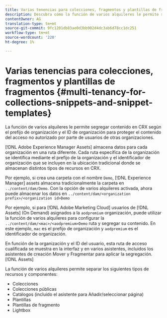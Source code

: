 ```yaml
---
title: Varias tenencias para colecciones, fragmentos y plantillas de fragmentos
description: Descubra cómo la función de varios alquileres le permite segregar contenido en el repositorio de CRX según la organización del cliente para evitar el acceso no autorizado.
contentOwner: AG
translation-type: tm+mt
source-git-commit: 9fc1201db83ae0d3bb902d4dc3ab6d78cc1dc251
workflow-type: tm+mt
source-wordcount: '220'
ht-degree: 1%

---
```



# Varias tenencias para colecciones, fragmentos y plantillas de fragmentos {#multi-tenancy-for-collections-snippets-and-snippet-templates}

La función de varios alquileres le permite segregar contenido en CRX según el prefijo de organización y el ID de organización para proteger el contenido del acceso no autorizado por parte de usuarios de otras organizaciones.

[!DNL Adobe Experience Manager Assets] almacena datos para cada organización en una ruta diferente. Cada ruta específica de la organización se identifica mediante el prefijo de la organización y el identificador de organización que se incluyen en la ubicación tradicional donde se almacenan distintos tipos de recursos en CRX.

Por ejemplo, si crea una carpeta con el nombre `Demo`, [!DNL Experience Manager] assets almacena tradicionalmente la carpeta en `../content/dam/Demo`. Con la opción de varios alquileres activada, ahora puede almacenar los datos en `../content/dam/<organization prefix>/<organization id>Demo`

Por ejemplo, si para [!DNL Adobe Marketing Cloud] usuarios de [!DNL Assets] (On Demand) asignados a la `aodpremium` organización, puede utilizar la función de varios alquileres para configurar la `../content/dam/<mac>/<aodpremium>Demo` ruta y segregar su contenido. En este ejemplo, `mac` es el prefijo de organización y `aodpremium` es el identificador de organización.

En función de la organización y el ID del usuario, esta ruta de acceso cualificada se muestra en la interfaz y en varios asistentes, incluidos los asistentes de creación Mover y Fragmentar para aplicar la segregación. [!DNL Assets]

La función de varios alquileres permite separar los siguientes tipos de recursos y componentes:

* Colecciones
* Colecciones públicas
* Catálogos (incluido el asistente para Añadir/seleccionar página)
* Plantillas
* Plantillas de fragmento
* Lightbox
